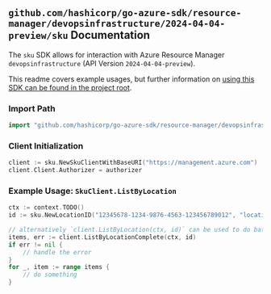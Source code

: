 
## `github.com/hashicorp/go-azure-sdk/resource-manager/devopsinfrastructure/2024-04-04-preview/sku` Documentation

The `sku` SDK allows for interaction with Azure Resource Manager `devopsinfrastructure` (API Version `2024-04-04-preview`).

This readme covers example usages, but further information on [using this SDK can be found in the project root](https://github.com/hashicorp/go-azure-sdk/tree/main/docs).

### Import Path

```go
import "github.com/hashicorp/go-azure-sdk/resource-manager/devopsinfrastructure/2024-04-04-preview/sku"
```


### Client Initialization

```go
client := sku.NewSkuClientWithBaseURI("https://management.azure.com")
client.Client.Authorizer = authorizer
```


### Example Usage: `SkuClient.ListByLocation`

```go
ctx := context.TODO()
id := sku.NewLocationID("12345678-1234-9876-4563-123456789012", "locationValue")

// alternatively `client.ListByLocation(ctx, id)` can be used to do batched pagination
items, err := client.ListByLocationComplete(ctx, id)
if err != nil {
	// handle the error
}
for _, item := range items {
	// do something
}
```
